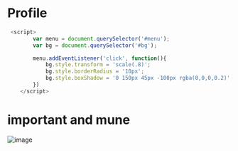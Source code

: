 # Profile
```js
 <script>
        var menu = document.querySelector('#menu');
        var bg = document.querySelector('#bg');

        menu.addEventListener('click', function(){
            bg.style.transform = 'scale(.8)';
            bg.style.borderRadius = '10px';
            bg.style.boxShadow = '0 150px 45px -100px rgba(0,0,0,0.2)';
        })
    </script>
```
# important and mune

![image](https://github.com/kenilGamer/Profile/assets/127214403/56f5982d-540d-4375-bdc4-a0d4cca8a6e4)
